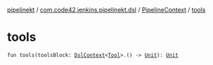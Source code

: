 [pipelinekt](../../index.md) / [com.code42.jenkins.pipelinekt.dsl](../index.md) / [PipelineContext](index.md) / [tools](./tools.md)

# tools

`fun tools(toolsBlock: `[`DslContext`](../-dsl-context/index.md)`<`[`Tool`](../../com.code42.jenkins.pipelinekt.core/-tool.md)`>.() -> `[`Unit`](https://kotlinlang.org/api/latest/jvm/stdlib/kotlin/-unit/index.html)`): `[`Unit`](https://kotlinlang.org/api/latest/jvm/stdlib/kotlin/-unit/index.html)